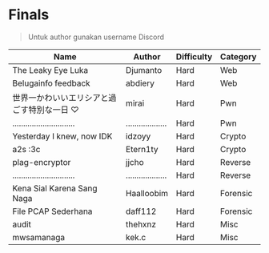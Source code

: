 # Finals

> Untuk author gunakan username Discord

| Name                                       | Author              | Difficulty | Category |
| ------------------------------------------ | ------------------- | ---------- | -------- |
| The Leaky Eye Luka                         | Djumanto            | Hard       | Web      |
| Belugainfo feedback                        | abdiery             | Hard       | Web      |
| 世界一かわいいエリシアと過ごす特別な一日 ♡    | mirai               | Hard       | Pwn      |
| .............................              | ................... | Hard       | Pwn      |
| Yesterday I knew, now IDK                  | idzoyy              | Hard       | Crypto   |
| a2s :3c                                    | Etern1ty            | Hard       | Crypto   |
| plag-encryptor                             | jjcho               | Hard       | Reverse  |
| .............................              | ................... | Hard       | Reverse  |
| Kena Sial Karena Sang Naga                 | Haalloobim          | Hard       | Forensic |
| File PCAP Sederhana                        | daff112             | Hard       | Forensic |
| audit                                      | thehxnz             | Hard       | Misc     |
| mwsamanaga                                 | kek.c               | Hard       | Misc     |
